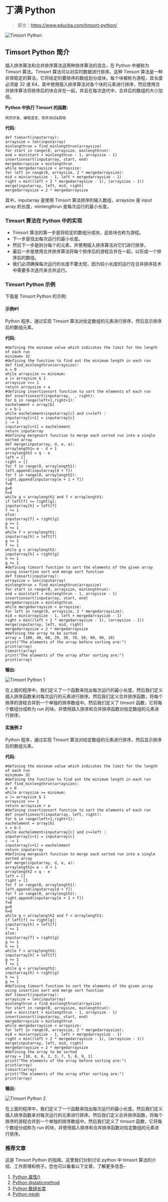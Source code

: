 # 丁满 Python

> 原文：<https://www.educba.com/timsort-python/>

![Timsort Python](img/34d41ec80872eebcc7a14ac5addaa37a.png)



## Timsort Python 简介

插入排序算法和合并排序算法这两种排序算法的混合，在 Python 中被称为 Timsort 算法。Timsort 算法可以对实时数据进行排序。这种 Timsort 算法是一种非常稳定的算法，它将给定的要排序的数组划分成块，每个块被称为游程，其长度必须是 32 或 64，其中使用插入排序算法对各个块的元素进行排序，然后使用合并排序算法将排序后的块合并在一起，并且在每次迭代中，合并后的数组的大小加倍。

**Python 中执行 Timsort 的函数:**

<small>网页开发、编程语言、软件测试&其他</small>

**代码:**

```
def timsort(inputarray):
arraysize = len(inputarray)
minlengthrun = find_minlengthrun(arraysize)
for start in range(0, arraysize, minlengthrun):
end = min(start + minlengthrun - 1, arraysize - 1)
insertionsort(inputarray, start, end)
mergedarraysize = minlengthrun
while mergedarraysize < arraysize:
for left in range(0, arraysize, 2 * mergedarraysize):
mid = min(arraysize - 1, left + mergedarraysize - 1)
right = min((left + 2 * mergedarraysize - 1), (arraysize - 1))
merge(inputarray, left, mid, right)
mergedarraysize = 2 * mergedarraysize
```

其中，inputarray 是使用 Timsort 算法排序的输入数组，arraysize 是 input array 的长度，minlengthrun 是每次运行的最小长度。

### Timsort 算法在 Python 中的实现

*   Timsort 算法的第一步是将给定的数组分成块，这些块也称为游程。
*   下一步是找出每次运行的最小长度。
*   然后下一步是拆分每个的元素，并使用插入排序算法对它们进行排序。
*   最后一步是使用合并排序算法将每个排序后的游程合并在一起，以形成一个排序后的数组。
*   我们必须确保每次运行的长度不要太短，因为较小长度的运行在合并排序技术中需要多次迭代来合并运行。

### Timsort Python 示例

下面是 Timsort Python 的示例:

#### 示例#1

Python 程序，通过实现 Timsort 算法对给定数组的元素进行排序，然后显示排序后的数组元素。

**代码:**

```
#defining the minimum value which indicates the limit for the length of each run
minimum= 32
#defining the function to find out the minimum length in each run
def find_minlengthrun(arraysize):
a = 0
while arraysize >= minimum:
a |= arraysize & 1
arraysize >>= 1
return arraysize + a
#defining insertionsort function to sort the elements of each run
def insertionsort(inputarray,  , right):
for b in range(left+1,right+1):
eachelement = array[b]
c = b-1
while eachelement<inputarray[c] and c>=left :
inputarray[c+1] = inputarray[c]
c -= 1
inputarray[c+1] = eachelement
return inputarray
#defining mergesort function to merge each sorted run into a single sorted array
def merge(inputarray, d, e, a):
arraylength1= e - d + 1
arraylength2 = q - e
left = []
right = []
for f in range(0, arraylength1):
left.append(inputarray[d + f])
for f in range(0, arraylength2):
right.append(inputarray[e + 1 + f])
f=0
g=0
h=d
while g < arraylength2 and f < arraylength1:
if left[f] <= right[g]:
inputarray[h] = left[f]
f += 1
else:
inputarray[f] = right[g]
g += 1
h += 1
while f < arraylength1:
inputarray[h] = left[f]
g += 1
f += 1
while g < arraylength2:
inputarray[h] = right[g]
h += 1
g += 1
#defining timsort function to sort the elements of the given array using insertion sort and merge sort function
def timsort(inputarray):
arraysize = len(inputarray)
minlengthrun = find_minlengthrun(arraysize)
for start in range(0, arraysize, minlengthrun):
end = min(start + minlengthrun - 1, arraysize - 1)
insertionsort(inputarray, start, end)
mergedarraysize = minlengthrun
while mergedarraysize < arraysize:
for left in range(0, arraysize, 2 * mergedarraysize):
mid = min(arraysize - 1, left + mergedarraysize - 1)
right = min((left + 2 * mergedarraysize - 1), (arraysize - 1))
merge(inputarray, left, mid, right)
mergedarraysize = 2 * mergedarraysize
#defining the array to be sorted
array = [100, 40, 60, 20, 30, 70, 50, 80, 90, 10]
print("The elements of the array before sorting are:")
print(array)
timsort(array)
print("The elements of the array after sorting are:")
print(array)
```

**输出:**

![Timsort Python 1](img/7794d0b5729035c6c5b09649847deb3c.png)



在上面的程序中，我们定义了一个函数来找出每次运行的最小长度。然后我们定义插入排序函数来对每次运行的元素进行排序。然后我们定义合并排序函数，将每个排序的游程合并到一个单独的排序数组中。然后我们定义了 timsort 函数，它将每个数组分成称为 run 的块，并使用插入排序和合并排序函数对给定数组的元素进行排序。

#### 实施例 2

Python 程序，通过实现 Timsort 算法对给定数组的元素进行排序，然后显示排序后的数组元素。

**代码:**

```
#defining the minimum value which indicates the limit for the length of each run
minimum= 32
#defining the function to find out the minimum length in each run
def find_minlengthrun(arraysize):
a = 0
while arraysize >= minimum:
a |= arraysize & 1
arraysize >>= 1
return arraysize + a
#defining insertionsort function to sort the elements of each run
def insertionsort(inputarray, left, right):
for b in range(left+1,right+1):
eachelement = array[b]
c = b-1
while eachelement<inputarray[c] and c>=left :
inputarray[c+1] = inputarray[c]
c -= 1
inputarray[c+1] = eachelement
return inputarray
#defining mergesort function to merge each sorted run into a single sorted array
def merge(inputarray, d, e, a):
arraylength1= e - d + 1
arraylength2 = q - e
left = []
right = []
for f in range(0, arraylength1):
left.append(inputarray[d + f])
for f in range(0, arraylength2):
right.append(inputarray[e + 1 + f])
f=0
g=0
h=d
while g < arraylength2 and f < arraylength1:
if left[f] <= right[g]:
inputarray[h] = left[f]
f += 1
else:
inputarray[f] = right[g]
g += 1
h += 1
while f < arraylength1:
inputarray[h] = left[f]
g += 1
f += 1
while g < arraylength2:
inputarray[h] = right[g]
h += 1
g += 1
#defining timsort function to sort the elements of the given array using insertion sort and merge sort function
def timsort(inputarray):
arraysize = len(inputarray)
minlengthrun = find_minlengthrun(arraysize)
for start in range(0, arraysize, minlengthrun):
end = min(start + minlengthrun - 1, arraysize - 1)
insertionsort(inputarray, start, end)
mergedarraysize = minlengthrun
while mergedarraysize < arraysize:
for left in range(0, arraysize, 2 * mergedarraysize):
mid = min(arraysize - 1, left + mergedarraysize - 1)
right = min((left + 2 * mergedarraysize - 1), (arraysize - 1))
merge(inputarray, left, mid, right)
mergedarraysize = 2 * mergedarraysize
#defining the array to be sorted
array = [10, 4, 6, 2, 3, 7, 5, 8, 9, 1]
print("The elements of the array before sorting are:")
print(array)
timsort(array)
print("The elements of the array after sorting are:")
print(array)
```

**输出:**

![Timsort Python 2](img/69097d096dce44caffc19ed2b135ac6b.png)



在上面的程序中，我们定义了一个函数来找出每次运行的最小长度。然后我们定义插入排序函数来对每次运行的元素进行排序。然后我们定义合并排序函数，将每个排序的游程合并到一个单独的排序数组中。然后我们定义了 timsort 函数，它将每个数组分成称为 run 的块，并使用插入排序和合并排序函数对给定数组的元素进行排序。

### 推荐文章

这是 Timsort Python 的指南。这里我们分别讨论 python 中 timsort 算法的介绍、工作原理和例子。您也可以看看以下文章，了解更多信息–

1.  [Python 属性()](https://www.educba.com/python-property/)
2.  [Python @staticmethod](https://www.educba.com/python-staticmethod/)
3.  [Python 数组长度](https://www.educba.com/python-array-length/)
4.  [Python mkdir](https://www.educba.com/python-mkdir/)





